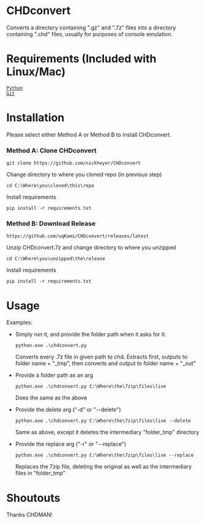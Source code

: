 # CHDconvert
Converts a directory containing ".gz" and ".7z" files into a directory containing ".chd" files, usually for purposes of console emulation.

# Requirements (Included with Linux/Mac)
[`Python`](https://www.python.org/downloads/)\
[`Git`](https://git-scm.com/download/win) 

# Installation
Please select either Method A or Method B to install CHDconvert.

### Method A: Clone CHDconvert
```
git clone https://github.com/nickheyer/CHDconvert
```
Change directory to where you cloned repo (in previous step)
```
cd C:\Where\you\cloned\this\repo
```
Install requirements
```
pip install -r requirements.txt
```

### Method B: Download Release
```
https://github.com/uqKami/CHDconvert/releases/latest
```
Unzip CHDconvert.7z and change directory to where you unzipped
```
cd C:\Where\you\unzipped\the\release
```
Install requirements
```
pip install -r requirements.txt
```



# Usage
Examples:

- Simply run it, and provide the folder path when it asks for it.
  ```
  python.exe .\chdconvert.py
  ```
  Converts every .7z file in given path to chd. Extracts first, outputs to folder name + "_tmp", then converts and output to folder     name + "_out"
  
- Provide a folder path as an arg
  ```
  python.exe .\chdconvert.py C:\Where\the\7zip\files\live
  ```
  Does the same as the above

- Provide the delete arg ("-d" or "--delete")
  ```
  python.exe .\chdconvert.py C:\Where\the\7zip\files\live --delete
  ```
  Same as above, except it deletes the intermediary "folder_tmp" directory

- Provide the replace arg ("-r" or "--replace")
  ```
  python.exe .\chdconvert.py C:\Where\the\7zip\files\live --replace
  ```
  Replaces the 7zip file, deleting the original as well as the intermediary files in "folder_tmp"

# Shoutouts
Thanks CHDMAN! 
